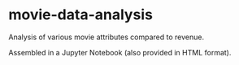 # movie-data-analysis
Analysis of various movie attributes compared to revenue.

Assembled in a Jupyter Notebook (also provided in HTML format).
